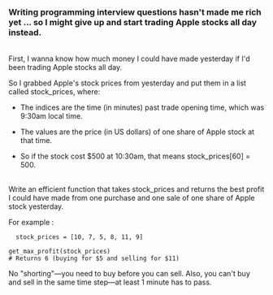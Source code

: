 ### Writing programming interview questions hasn't made me rich yet ... so I might give up and start trading Apple stocks all day instead.
<br>
First, I wanna know how much money I could have made yesterday if I'd been trading Apple stocks all day.

So I grabbed Apple's stock prices from yesterday and put them in a list called stock_prices, where:
<br>
- The indices are the time (in minutes) past trade opening time, which was 9:30am local time.

- The values are the price (in US dollars) of one share of Apple stock at that time.

- So if the stock cost $500 at 10:30am, that means stock_prices[60] = 500.

<br>
Write an efficient function that takes stock_prices and returns the best profit I could have made from one purchase and one sale of one share of Apple stock yesterday.

For example : 
```
  stock_prices = [10, 7, 5, 8, 11, 9]

get_max_profit(stock_prices)
# Returns 6 (buying for $5 and selling for $11)

```

No "shorting"—you need to buy before you can sell. Also, you can't buy and sell in the same time step—at least 1 minute has to pass.

